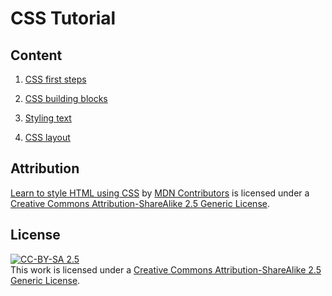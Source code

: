 # CSS Tutorial

## Content

1. [CSS first steps](https://developer.mozilla.org/en-US/docs/Learn/CSS/First_steps)

2. [CSS building blocks](https://developer.mozilla.org/en-US/docs/Learn/CSS/Building_blocks)

3. [Styling text](https://developer.mozilla.org/en-US/docs/Learn/CSS/Styling_text)

4. [CSS layout](https://developer.mozilla.org/en-US/docs/Learn/CSS/CSS_layout)

## Attribution

[Learn to style HTML using CSS](https://developer.mozilla.org/en-US/docs/Learn/CSS) by [MDN Contributors](https://developer.mozilla.org/en-US/docs/Learn/CSS/contributors.txt) is licensed under a [Creative Commons Attribution-ShareAlike 2.5 Generic License](https://creativecommons.org/licenses/by-sa/2.5/).

## License

[![CC-BY-SA 2.5](https://i.creativecommons.org/l/by-sa/2.5/88x31.png)](https://creativecommons.org/licenses/by-sa/2.5/)   
This work is licensed under a [Creative Commons Attribution-ShareAlike 2.5 Generic License](https://creativecommons.org/licenses/by-sa/2.5/).
